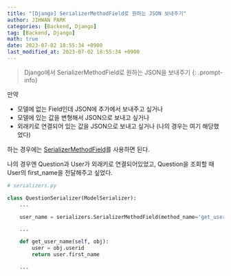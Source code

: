 ```yaml
---
title: "[Django] SerializerMethodField로 원하는 JSON 보내주기"
author: JIHWAN PARK
categories: [Backend, Django]
tag: [Backend, Django]
math: true
date: 2023-07-02 18:55:34 +0900
last_modified_at: 2023-07-02 18:55:34 +0900
---
```


> Django에서 SerializerMethodField로 원하는 JSON을 보내주기
> {: .prompt-info}

만약

- 모델에 없는 Field인데 JSON에 추가에서 보내주고 싶거나
- 모델에 있는 값을 변형해서 JSON으로 보내고 싶거나
- 외래키로 연결되어 있는 값을 JSON으로 보내고 싶거나 (나의 경우는 여기 해당했었다)

하는 경우에는 [SerializerMethodField](https://www.django-rest-framework.org/api-guide/fields/#serializermethodfield)를 사용하면 된다.

나의 경우엔 Question과 User가 외래키로 연결되어있었고, Question을 조회할 때 User의 first_name을 전달해주고 싶었다.

```python
# serializers.py

class QuestionSerializer(ModelSerializer):
    ...

    user_name = serializers.SerializerMethodField(method_name='get_user_name')

    ...

    def get_user_name(self, obj):
        user = obj.userid
        return user.first_name

    ...
```
